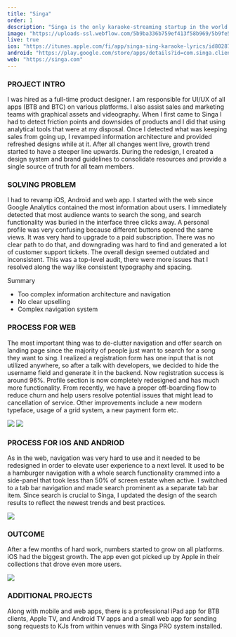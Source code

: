 ```yaml
---
title: "Singa"
order: 1
description: "Singa is the only karaoke-streaming startup in the world offering a fresh and new singing experience."
image: "https://uploads-ssl.webflow.com/5b9ba336b759ef413f58b969/5b9fe5fb8a634e5a23fd5199_singa-p-1600.jpeg"
live: true
ios: "https://itunes.apple.com/fi/app/singa-sing-karaoke-lyrics/id802874608?mt=8" 
android: "https://play.google.com/store/apps/details?id=com.singa.client&hl=en"
web: "https://singa.com"
---
```

### PROJECT INTRO
I was hired as a full-time product designer. I am responsible for UI/UX of all apps (BTB and BTC) on various platforms. I also assist sales and marketing teams with graphical assets and videography.
When I first came to Singa I had to detect friction points and downsides of products and I did that using analytical tools that were at my disposal. Once I detected what was keeping sales from going up, I revamped information architecture and provided refreshed designs while at it. After all changes went live, growth trend started to have a steeper line upwards. During the redesign, I created a design system and brand guidelines to consolidate resources and provide a single source of truth for all team members.

### SOLVING PROBLEM
I had to revamp iOS, Android and web app. I started with the web since Google Analytics contained the most information about users. I immediately detected that most audience wants to search the song, and search functionality was buried in the interface three clicks away. A personal profile was very confusing because different buttons opened the same views. It was very hard to upgrade to a paid subscription. There was no clear path to do that, and downgrading was hard to find and generated a lot of customer support tickets. The overall design seemed outdated and inconsistent. This was a top-level audit, there were more issues that I resolved along the way like consistent typography and spacing.

Summary

- Too complex information architecture and navigation
- No clear upselling
- Complex navigation system

### PROCESS FOR WEB
The most important thing was to de-clutter navigation and offer search on landing page since the majority of people just want to search for a song they want to sing.
I realized a registration form has one input that is not utilized anywhere, so after a talk with developers, we decided to hide the username field and generate it in the backend. Now registration success is around 96%.
Profile section is now completely redesigned and has much more functionality. From recently, we have a proper off-boarding flow to reduce churn and help users resolve potential issues that might lead to cancellation of service.
Other improvements include a new modern typeface, usage of a grid system, a new payment form etc.

<img class="image-spacer" src="/images/singa_web_mockups.jpg">
<img src="/images/singa_web.jpg">

### PROCESS FOR IOS AND ANDRIOD
As in the web, navigation was very hard to use and it needed to be redesigned in order to elevate user experience to a next level. It used to be a hamburger navigation with a whole search functionality crammed into a side-panel that took less than 50% of screen estate when active. I switched to a tab bar navigation and made search prominent as a separate tab bar item. Since search is crucial to Singa, I updated the design of the search results to reflect the newest trends and best practices.

<img class="image-spacer" src="/images/singa_mobile.jpg">

### OUTCOME
After a few months of hard work, numbers started to grow on all platforms. iOS had the biggest growth. The app even got picked up by Apple in their collections that drove even more users.

<img class="image-spacer" src="/images/singa_promo.jpg">

### ADDITIONAL PROJECTS
Along with mobile and web apps, there is a professional iPad app for BTB clients, Apple TV, and Android TV apps and a small web app for sending song requests to KJs from within venues with Singa PRO system installed.